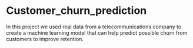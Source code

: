 # Customer_churn_prediction
In this project we used real data from a telecommunications company to create a machine learning model that can help predict possible churn from customers to improve retention.

<!-- TODO Agregar cómo setear el ambiente de trabajo -->
<!-- TODO Cómo funciona el proyecto -->
<!-- TODO Cómo ejecutar el proyecto -->
<!-- TODO Crear una estructura clara de carpetas -->
<!-- TODO Agregar carpeta con gráficos de output -->
<!-- TODO Exportar el dataset limpio como respaldo -->
<!-- TODO Exportar el modelo entrenado -->
<!-- TODO Guardar los outputs del modelo y pensa rn cómo mandarlos -->